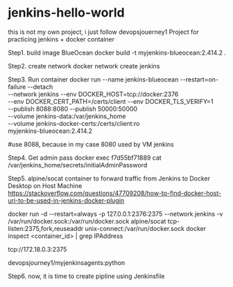 # jenkins-hello-world
this is not my own project, i just follow devopsjouerney1
Project for practicing jenkins + docker container

Step1. build image BlueOcean 
docker build -t myjenkins-blueocean:2.414.2 .


Step2. create network
docker network create jenkins

Step3. Run container
docker run --name jenkins-blueocean --restart=on-failure --detach \
  --network jenkins --env DOCKER_HOST=tcp://docker:2376 \
  --env DOCKER_CERT_PATH=/certs/client --env DOCKER_TLS_VERIFY=1 \
  --publish 8088:8080 --publish 50000:50000 \
  --volume jenkins-data:/var/jenkins_home \
  --volume jenkins-docker-certs:/certs/client:ro \
  myjenkins-blueocean:2.414.2


#use 8088, because in my case 8080 used by VM jenkins


Step4. Get admin pass
 docker exec f7d55bf71889 cat /var/jenkins_home/secrets/initialAdminPassword


Step5. alpine/socat container to forward traffic from Jenkins to Docker Desktop on Host Machine
https://stackoverflow.com/questions/47709208/how-to-find-docker-host-uri-to-be-used-in-jenkins-docker-plugin


docker run -d --restart=always -p 127.0.0.1:2376:2375 --network jenkins -v /var/run/docker.sock:/var/run/docker.sock alpine/socat tcp-listen:2375,fork,reuseaddr unix-connect:/var/run/docker.sock
docker inspect <container_id> | grep IPAddress


tcp://172.18.0.3:2375

devopsjourney1/myjenkinsagents:python
 
Step6.
now, it is time to create pipline using Jenkinsfile
